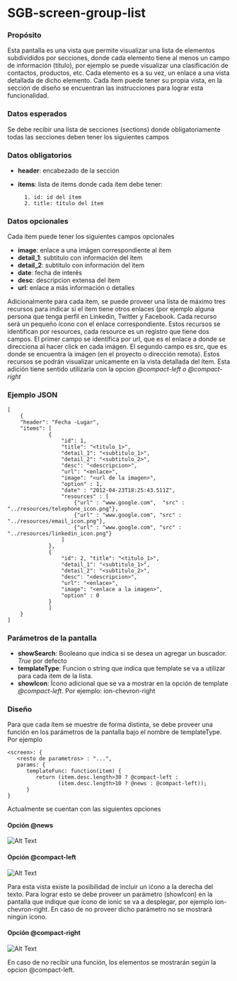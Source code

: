 <h1>SGB-screen-group-list</h1>

<h3>Propósito</h3>

Esta pantalla es una vista que permite visualizar una lista de elementos subdivididos por secciones, donde cada elemento tiene al menos un campo de información (título),  por ejemplo se puede visualizar una clasificación de contactos, productos, etc.  Cada elemento es a su vez, un enlace a una vista detallada de dicho elemento.   Cada ítem puede tener su propia vista, en la sección de diseño se encuentran las instrucciones para lograr esta funcionalidad. 

<h3>Datos esperados</h3>

Se debe recibir una lista de secciones (sections) donde obligatoriamente todas las secciones deben tener los siguientes campos

<h3>Datos obligatorios</h3>


- **header**: encabezado de la sección 
- **items**: lista de ítems donde cada ítem debe tener: 

    	1. id: id del ítem
    	2. title: título del ítem

<h3>Datos opcionales</h3>

Cada ítem puede tener los siguientes campos opcionales

- **image**: enlace a una imágen correspondiente al ítem
- **detail\_1**: subtitulo con información del ítem
- **detail\_2**: subtitulo con información del ítem
- **date**: fecha de interés 
- **desc**: descripcion extensa del ítem
- **url**: enlace a más información o detalles

Adicionalmente para cada ítem, se puede proveer una lista de máximo tres recursos para indicar si el item tiene otros enlaces (por ejemplo alguna persona que tenga perfil en Linkedin, Twitter y Facebook. Cada recurso será un pequeño ícono con el enlace correspondiente. Estos recursos se identifican por resources, cada resource es un registro que tiene dos campos. El primer campo se identifica por url, que es el enlace a donde se direcciona al hacer click en cada imágen. El segundo campo es src, que es donde se encuentra la imágen (en el proyecto o dirección remota).  Estos recursos se podrán visualizar unícamente en la vista detallada del ítem.   Esta adición tiene sentido utilizarla con la opcion *@compact-left o @compact-right*

<h3>Ejemplo JSON</h3>

	[ 
	    { 
	    "header": "Fecha -Lugar", 
	    "items": [ 
	             { 
		             "id": 1, 
		             "title": "<titulo_1>", 
		             "detail_1": "<subtitulo_1>", 
		             "detail_2": "<subtitulo_2>", 
		             "desc": "<descripcion>", 
		             "url": "<enlace>",
		             "image": "<url de la imagen>",
		             "option" : 1,
		             "date" : "2012-04-23T18:25:43.511Z",
		             "resources" : [
			             {"url" : "www.google.com",  "src" : "../resources/telephone_icon.png"},
			             {"url" : "www.google.com", "src" : "../resources/email_icon.png"},
			             {"url" : "www.google.com", "src" : "../resources/linkedin_icon.png"}
		             ]
	             },
	             { 
		             "id": 2, "title": "<titulo_1>", 
		             "detail_1": "<subtitulo_1>", 
		             "detail_2": "<subtitulo_2>", 
		             "desc": "<descripcion>",
		             "url": "<enlace>",
		             "image": "<enlace a la imagen>",
		             "option" : 0
	             }
	             ]
	    }
	] 

<h3>Parámetros de la pantalla</h3>

- **showSearch**: Booleano que indica si se desea un agregar un buscador. *True* por defecto  
- **templateType**: Funcion o string que indica que template se va a utilizar para cada item de la lista.
- **showIcon**: Ícono adicional que se va a mostrar en la opción de template *@compact-left*. Por ejemplo: ion-chevron-right

<h3>Diseño</h3>

Para que cada ítem se muestre de forma distinta, se debe proveer una función en los parámetros de la pantalla bajo el nombre de templateType. Por ejemplo

	<screen>: {
	   <resto de parametros> : "...",
	   params: {
	      templateFunc: function(item) {
	         return (item.desc.length>30 ? @compact-left : 
	                (item.desc.length>10 ? @news : @compact-left)); 
	      }
	}

Actualmente se cuentan con las siguientes opciones

<h4>Opción @news</h4>

![Alt Text](https://s3.amazonaws.com/megazord-framework/balsamiq+mockups/sgb-screen-group-list-news.png)

<h4>Opción @compact-left</h4>

![Alt Text](https://s3.amazonaws.com/megazord-framework/balsamiq+mockups/sgb-screen-group-list-compact-left.png)

Para esta vista existe la posibilidad de incluir un ićono a la derecha del texto.  Para lograr esto se debe proveer un parámetro (showIcon) en la pantalla que indique que ícono de ionic se va a desplegar, por ejemplo ion-chevron-right.  En caso de no proveer dicho parámetro no se mostrará ningún ícono.

<h4>Opción @compact-right</h4>

![Alt Text](https://s3.amazonaws.com/megazord-framework/balsamiq+mockups/sgb-screen-group-list-compact-right.png)

En caso de no recibir una función, los elementos se mostrarán según la opcion @compact-left. 

